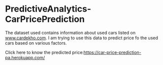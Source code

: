 # PredictiveAnalytics-CarPricePrediction

The dataset used contains information about used cars listed on www.cardekho.com.
I am trying to use this data to predict price fo the used cars based on various factors.

Click here to know the predicted price:https://car-price-prediction-pa.herokuapp.com/
